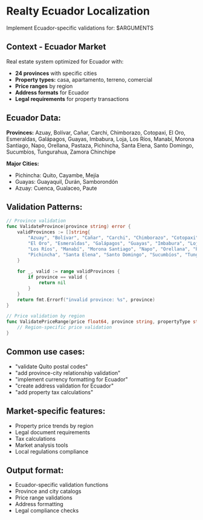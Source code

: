 # Realty Ecuador Localization

Implement Ecuador-specific validations for: $ARGUMENTS

## Context - Ecuador Market
Real estate system optimized for Ecuador with:
- **24 provinces** with specific cities
- **Property types:** casa, apartamento, terreno, comercial
- **Price ranges** by region
- **Address formats** for Ecuador
- **Legal requirements** for property transactions

## Ecuador Data:
**Provinces:** Azuay, Bolívar, Cañar, Carchi, Chimborazo, Cotopaxi, El Oro, Esmeraldas, Galápagos, Guayas, Imbabura, Loja, Los Ríos, Manabí, Morona Santiago, Napo, Orellana, Pastaza, Pichincha, Santa Elena, Santo Domingo, Sucumbíos, Tungurahua, Zamora Chinchipe

**Major Cities:**
- Pichincha: Quito, Cayambe, Mejía
- Guayas: Guayaquil, Durán, Samborondón
- Azuay: Cuenca, Gualaceo, Paute

## Validation Patterns:
```go
// Province validation
func ValidateProvince(province string) error {
    validProvinces := []string{
        "Azuay", "Bolívar", "Cañar", "Carchi", "Chimborazo", "Cotopaxi",
        "El Oro", "Esmeraldas", "Galápagos", "Guayas", "Imbabura", "Loja",
        "Los Ríos", "Manabí", "Morona Santiago", "Napo", "Orellana", "Pastaza",
        "Pichincha", "Santa Elena", "Santo Domingo", "Sucumbíos", "Tungurahua", "Zamora Chinchipe",
    }
    
    for _, valid := range validProvinces {
        if province == valid {
            return nil
        }
    }
    return fmt.Errorf("invalid province: %s", province)
}

// Price validation by region
func ValidatePriceRange(price float64, province string, propertyType string) error {
    // Region-specific price validation
}
```

## Common use cases:
- "validate Quito postal codes"
- "add province-city relationship validation"
- "implement currency formatting for Ecuador"
- "create address validation for Ecuador"
- "add property tax calculations"

## Market-specific features:
- Property price trends by region
- Legal document requirements
- Tax calculations
- Market analysis tools
- Local regulations compliance

## Output format:
- Ecuador-specific validation functions
- Province and city catalogs
- Price range validations
- Address formatting
- Legal compliance checks